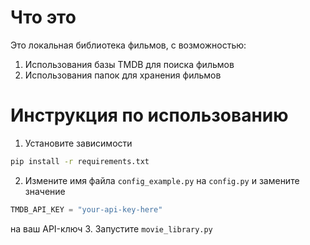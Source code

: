 # Что это  
Это локальная библиотека фильмов, с возможностью:  
1. Использования базы TMDB для поиска фильмов  
2. Использования папок для хранения фильмов  


# Инструкция по использованию  
1. Установите зависимости  
```bash
pip install -r requirements.txt
```  
2. Измените имя файла `config_example.py` на `config.py` и замените значение 
```py
TMDB_API_KEY = "your-api-key-here"
```  
на ваш API-ключ 
3. Запустите `movie_library.py`  